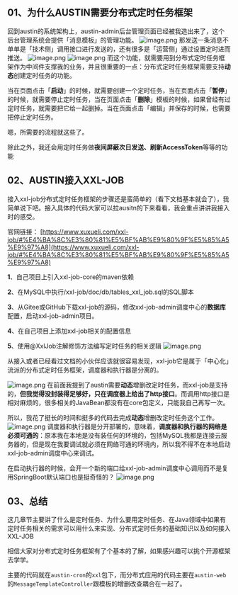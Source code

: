 ## 01、为什么AUSTIN需要分布式定时任务框架

回到austin的系统架构上，austin-admin后台管理页面已经被我造出来了，这个后台管理系统会提供「消息模板」的管理功能。
![image.png](https://cdn.nlark.com/yuque/0/2022/png/1285871/1649727857868-b949d1ac-708e-450e-8c6f-42b9d9b789d9.png#averageHue=%23faf8f6&clientId=uaef4d6bd-59ce-4&from=paste&height=868&id=u8fd5a144&originHeight=1736&originWidth=3012&originalType=binary&ratio=1&rotation=0&showTitle=false&size=672808&status=done&style=none&taskId=u70beecce-9559-4b86-b472-39ad9d09404&title=&width=1506)
那发送一条消息不单单是「技术侧」调用接口进行发送的，还有很多是「运营侧」通过设置定时进而推送。
![image.png](https://cdn.nlark.com/yuque/0/2022/png/1285871/1649727346956-6c0978d6-d524-4c4e-960b-0cf71e4644a6.png#averageHue=%23fdfdfc&clientId=uaef4d6bd-59ce-4&from=paste&id=ud32b83a4&originHeight=1080&originWidth=2058&originalType=url&ratio=1&rotation=0&showTitle=false&size=389111&status=done&style=none&taskId=u42cdb353-25c2-4712-a03d-27a794103c8&title=)
![image.png](https://cdn.nlark.com/yuque/0/2022/png/1285871/1649727347023-bde8e4f3-ed46-42b1-b916-863b152483e5.png#averageHue=%23fbfaf9&clientId=uaef4d6bd-59ce-4&from=paste&id=u426e8354&originHeight=1080&originWidth=2751&originalType=url&ratio=1&rotation=0&showTitle=false&size=441597&status=done&style=none&taskId=u383fc6de-bf66-4f1e-ad13-2586c1738d2&title=)
而这个功能，就需要用到分布式定时任务框架作为中间件支撑我的业务，并且很重要的一点：分布式定时任务框架需要支持**动态**创建定时任务的功能。

当在页面点击「**启动**」的时候，就需要创建一个定时任务，当在页面点击「**暂停**」的时候，就需要停止定时任务，当在页面点击「**删除**」模板的时候，如果曾经有过定时任务，就需要把它给一起删掉。当在页面点击「编辑」并保存的时候，也需要把停止定时任务。

嗯，所需要的流程就这些了。

除此之外，我还会用定时任务做**夜间屏蔽次日发送、刷新AccessToken**等等的功能


## 02、AUSTIN接入XXL-JOB
接入xxl-job分布式定时任务框架的步骤还是蛮简单的（看下文档基本就会了），我简单说下吧。接入具体的代码大家可以拉ausitn的下来看看，我会重点讲讲我接入时的感受。

官网链接：
[https://www.xuxueli.com/xxl-job/#%E4%BA%8C%E3%80%81%E5%BF%AB%E9%80%9F%E5%85%A5%E9%97%A8](https://www.xuxueli.com/xxl-job/#%E4%BA%8C%E3%80%81%E5%BF%AB%E9%80%9F%E5%85%A5%E9%97%A8)

**1**、自己项目上引入xxl-job-core的maven依赖

**2**、在MySQL中执行/xxl-job/doc/db/tables_xxl_job.sql的SQL脚本

**3**、从Gitee或GitHub下载xxl-job的源码，修改xxl-job-admin调度中心的**数据库**配置，启动xxl-job-admin项目。

**4**、在自己项目上添加xxl-job相关的配置信息

**5**、使用@XxlJob注解修饰方法编写定时任务的相关逻辑
![image.png](https://cdn.nlark.com/yuque/0/2022/png/1285871/1649727346925-163c0600-1fcf-4128-8e97-41de1328e125.png#averageHue=%23f6f4f3&clientId=uaef4d6bd-59ce-4&from=paste&id=u4cd79ac2&originHeight=724&originWidth=1640&originalType=url&ratio=1&rotation=0&showTitle=false&size=233265&status=done&style=none&taskId=u6966a7d0-88d0-4b30-aad9-8775ada9c50&title=)

从接入或者已经看过文档的小伙伴应该就很容易发现，xxl-job它是属于「中心化」流派的分布式定时任务框架，调度器和执行器是分离的。

![image.png](https://cdn.nlark.com/yuque/0/2022/png/1285871/1649727348980-03d12489-1846-4eeb-90d0-0bdfc1460a6d.png#averageHue=%23a3cddb&clientId=uaef4d6bd-59ce-4&from=paste&id=u497aead5&originHeight=1080&originWidth=2289&originalType=url&ratio=1&rotation=0&showTitle=false&size=1004226&status=done&style=none&taskId=u5ce86493-e6c1-4849-9178-cde8f80a37b&title=)
在前面我提到了austin需要**动态**增删改定时任务，而xxl-job是支持的，**但我觉得没封装得足够好，只在调度器上给出了http接口**。而调用http接口是相对麻烦的，很多相关的JavaBean都没有在core包定义，只能我自己再写一次。

所以，我花了挺长的时间和挺多的代码去完成**动态**增删改定时任务这个工作。
![image.png](https://cdn.nlark.com/yuque/0/2022/png/1285871/1649727348986-00eba8ef-d729-40e4-9c47-a71c413f4c98.png#averageHue=%23445035&clientId=uaef4d6bd-59ce-4&from=paste&id=u02b2b223&originHeight=1080&originWidth=2016&originalType=url&ratio=1&rotation=0&showTitle=false&size=844046&status=done&style=none&taskId=u0e9cf013-7434-423d-81ca-f25c966243b&title=)
调度器和执行器是分开部署的，意味着，**调度器和执行器的网络是必须可通的**：原本我在本地是没有装任何的环境的，包括MySQL我都是连接云服务器的，但是现在我要调试就必须在网络可通的环境内，所以我不得不在本地启动xxl-job-admin调度中心来调试。

在启动执行器的时候，会开一个新的端口给xxl-job-admin调度中心调用而不是复用SpringBoot默认端口也是挺奇怪的？
![image.png](https://cdn.nlark.com/yuque/0/2022/png/1285871/1649727348753-e66e3fca-9d31-40cb-82f9-080757ad88d9.png#averageHue=%2390c29c&clientId=uaef4d6bd-59ce-4&from=paste&id=uab583397&originHeight=884&originWidth=3582&originalType=url&ratio=1&rotation=0&showTitle=false&size=454575&status=done&style=none&taskId=u1dfa46c0-1d69-4a13-a3e4-559c6903856&title=)
## 03、总结

这几章节主要讲了什么是定时任务、为什么要用定时任务、在Java领域中如果有定时任务相关的需求可以用什么来实现、分布式定时任务的基础知识以及如何接入XXL-JOB

相信大家对分布式定时任务框架有了个基本的了解，如果感兴趣可以挑个开源框架去学学。

主要的代码就在`austin-cron`的`xxl`包下，而分布式应用的代码主要在`austin-web`的`MessageTemplateController`跟模板的增删改查耦合在一起了。





